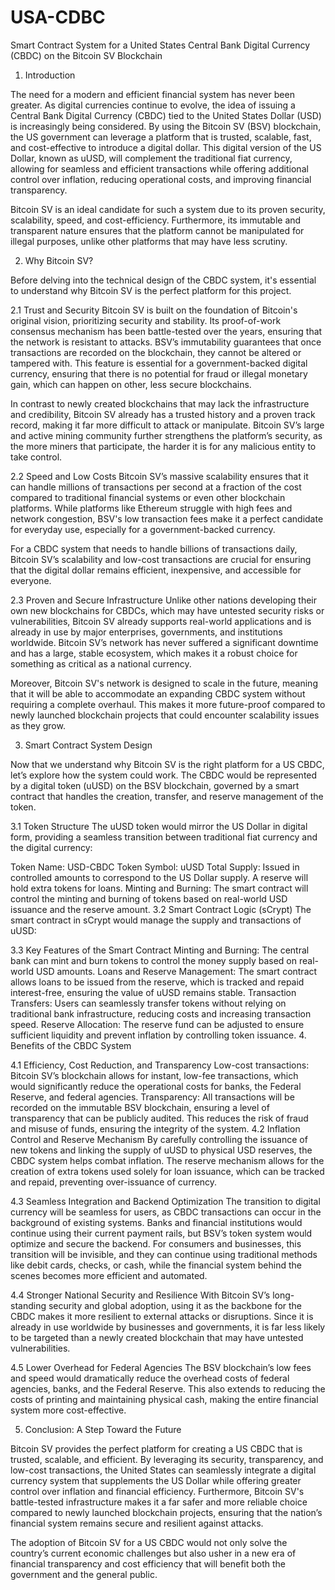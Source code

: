 # USA-CDBC
Smart Contract System for a United States Central Bank Digital Currency (CBDC) on the Bitcoin SV Blockchain
1. Introduction

The need for a modern and efficient financial system has never been greater. As digital currencies continue to evolve, the idea of issuing a Central Bank Digital Currency (CBDC) tied to the United States Dollar (USD) is increasingly being considered. By using the Bitcoin SV (BSV) blockchain, the US government can leverage a platform that is trusted, scalable, fast, and cost-effective to introduce a digital dollar. This digital version of the US Dollar, known as uUSD, will complement the traditional fiat currency, allowing for seamless and efficient transactions while offering additional control over inflation, reducing operational costs, and improving financial transparency.

Bitcoin SV is an ideal candidate for such a system due to its proven security, scalability, speed, and cost-efficiency. Furthermore, its immutable and transparent nature ensures that the platform cannot be manipulated for illegal purposes, unlike other platforms that may have less scrutiny.

2. Why Bitcoin SV?

Before delving into the technical design of the CBDC system, it's essential to understand why Bitcoin SV is the perfect platform for this project.

2.1 Trust and Security
Bitcoin SV is built on the foundation of Bitcoin's original vision, prioritizing security and stability. Its proof-of-work consensus mechanism has been battle-tested over the years, ensuring that the network is resistant to attacks. BSV’s immutability guarantees that once transactions are recorded on the blockchain, they cannot be altered or tampered with. This feature is essential for a government-backed digital currency, ensuring that there is no potential for fraud or illegal monetary gain, which can happen on other, less secure blockchains.

In contrast to newly created blockchains that may lack the infrastructure and credibility, Bitcoin SV already has a trusted history and a proven track record, making it far more difficult to attack or manipulate. Bitcoin SV’s large and active mining community further strengthens the platform’s security, as the more miners that participate, the harder it is for any malicious entity to take control.

2.2 Speed and Low Costs
Bitcoin SV’s massive scalability ensures that it can handle millions of transactions per second at a fraction of the cost compared to traditional financial systems or even other blockchain platforms. While platforms like Ethereum struggle with high fees and network congestion, BSV's low transaction fees make it a perfect candidate for everyday use, especially for a government-backed currency.

For a CBDC system that needs to handle billions of transactions daily, Bitcoin SV’s scalability and low-cost transactions are crucial for ensuring that the digital dollar remains efficient, inexpensive, and accessible for everyone.

2.3 Proven and Secure Infrastructure
Unlike other nations developing their own new blockchains for CBDCs, which may have untested security risks or vulnerabilities, Bitcoin SV already supports real-world applications and is already in use by major enterprises, governments, and institutions worldwide. Bitcoin SV’s network has never suffered a significant downtime and has a large, stable ecosystem, which makes it a robust choice for something as critical as a national currency.

Moreover, Bitcoin SV's network is designed to scale in the future, meaning that it will be able to accommodate an expanding CBDC system without requiring a complete overhaul. This makes it more future-proof compared to newly launched blockchain projects that could encounter scalability issues as they grow.

3. Smart Contract System Design

Now that we understand why Bitcoin SV is the right platform for a US CBDC, let’s explore how the system could work. The CBDC would be represented by a digital token (uUSD) on the BSV blockchain, governed by a smart contract that handles the creation, transfer, and reserve management of the token.

3.1 Token Structure
The uUSD token would mirror the US Dollar in digital form, providing a seamless transition between traditional fiat currency and the digital currency:

Token Name: USD-CBDC
Token Symbol: uUSD
Total Supply: Issued in controlled amounts to correspond to the US Dollar supply. A reserve will hold extra tokens for loans.
Minting and Burning: The smart contract will control the minting and burning of tokens based on real-world USD issuance and the reserve amount.
3.2 Smart Contract Logic (sCrypt)
The smart contract in sCrypt would manage the supply and transactions of uUSD:

3.3 Key Features of the Smart Contract
Minting and Burning: The central bank can mint and burn tokens to control the money supply based on real-world USD amounts.
Loans and Reserve Management: The smart contract allows loans to be issued from the reserve, which is tracked and repaid interest-free, ensuring the value of uUSD remains stable.
Transaction Transfers: Users can seamlessly transfer tokens without relying on traditional bank infrastructure, reducing costs and increasing transaction speed.
Reserve Allocation: The reserve fund can be adjusted to ensure sufficient liquidity and prevent inflation by controlling token issuance.
4. Benefits of the CBDC System

4.1 Efficiency, Cost Reduction, and Transparency
Low-cost transactions: Bitcoin SV’s blockchain allows for instant, low-fee transactions, which would significantly reduce the operational costs for banks, the Federal Reserve, and federal agencies.
Transparency: All transactions will be recorded on the immutable BSV blockchain, ensuring a level of transparency that can be publicly audited. This reduces the risk of fraud and misuse of funds, ensuring the integrity of the system.
4.2 Inflation Control and Reserve Mechanism
By carefully controlling the issuance of new tokens and linking the supply of uUSD to physical USD reserves, the CBDC system helps combat inflation. The reserve mechanism allows for the creation of extra tokens used solely for loan issuance, which can be tracked and repaid, preventing over-issuance of currency.

4.3 Seamless Integration and Backend Optimization
The transition to digital currency will be seamless for users, as CBDC transactions can occur in the background of existing systems. Banks and financial institutions would continue using their current payment rails, but BSV’s token system would optimize and secure the backend. For consumers and businesses, this transition will be invisible, and they can continue using traditional methods like debit cards, checks, or cash, while the financial system behind the scenes becomes more efficient and automated.

4.4 Stronger National Security and Resilience
With Bitcoin SV’s long-standing security and global adoption, using it as the backbone for the CBDC makes it more resilient to external attacks or disruptions. Since it is already in use worldwide by businesses and governments, it is far less likely to be targeted than a newly created blockchain that may have untested vulnerabilities.

4.5 Lower Overhead for Federal Agencies
The BSV blockchain’s low fees and speed would dramatically reduce the overhead costs of federal agencies, banks, and the Federal Reserve. This also extends to reducing the costs of printing and maintaining physical cash, making the entire financial system more cost-effective.

5. Conclusion: A Step Toward the Future

Bitcoin SV provides the perfect platform for creating a US CBDC that is trusted, scalable, and efficient. By leveraging its security, transparency, and low-cost transactions, the United States can seamlessly integrate a digital currency system that supplements the US Dollar while offering greater control over inflation and financial efficiency. Furthermore, Bitcoin SV's battle-tested infrastructure makes it a far safer and more reliable choice compared to newly launched blockchain projects, ensuring that the nation’s financial system remains secure and resilient against attacks.

The adoption of Bitcoin SV for a US CBDC would not only solve the country’s current economic challenges but also usher in a new era of financial transparency and cost efficiency that will benefit both the government and the general public.

